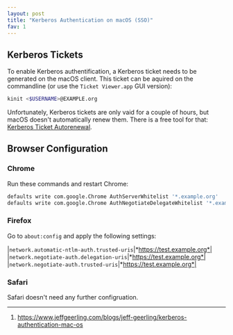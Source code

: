 ```yaml
---
layout: post
title: "Kerberos Authentication on macOS (SSO)"
fav: 1
---
```


## Kerberos Tickets
To enable Kerberos authentification, a Kerberos ticket needs to be generated on the macOS client. This ticket can be aquired on the commandline (or use the `Ticket Viewer.app` GUI version):

```bash
kinit <$USERNAME>@EXAMPLE.org
```

Unfortunately, Kerberos tickets are only vaid for a couple of hours, but macOS doesn't automatically renew them. There is a free tool for that: [Kerberos Ticket Autorenewal](https://apps.apple.com/app/id1246781916).

## Browser Configuration
### Chrome
Run these commands and restart Chrome:
```bash
defaults write com.google.Chrome AuthServerWhitelist '*.example.org'
defaults write com.google.Chrome AuthNegotiateDelegateWhitelist '*.example.org'
```

### Firefox
Go to `about:config` and apply the following settings:

|`network.automatic-ntlm-auth.trusted-uris`|*https://test.example.org*|
|`network.negotiate-auth.delegation-uris`|*https://test.example.org*|
|`network.negotiate-auth.trusted-uris`|*https://test.example.org*|

### Safari
Safari doesn't need any further configruation.

---
1. <https://www.jeffgeerling.com/blogs/jeff-geerling/kerberos-authentication-mac-os>
